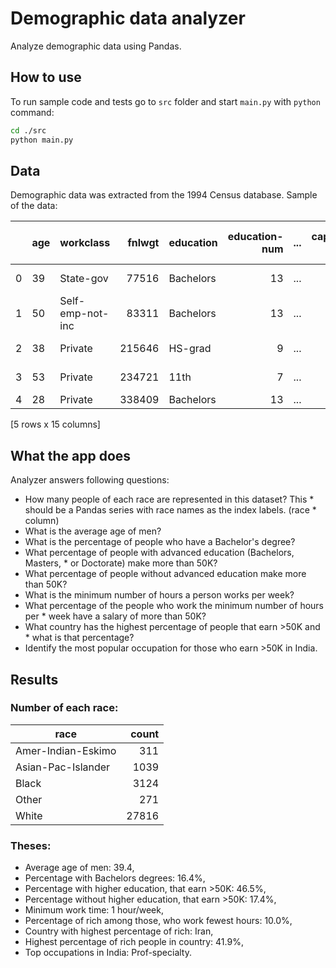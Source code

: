 # Demographic data analyzer

Analyze demographic data using Pandas.  

## How to use
To run sample code and tests go to `src` folder and start `main.py` with `python` command:

```bash
cd ./src
python main.py
```

## Data
Demographic data was extracted from the 1994 Census database. Sample of the data:

|    | age        | workclass | fnlwgt | education  | education-num | ... | capital-gain | capital-loss | hours-per-week | native-country | salary |
| ---|------------| --------- | ------: | ---------- | -------------: | --- | ------------: | ------------: | --------------: | -------------- | ------: |
| 0  | 39         | State-gov | 77516 | Bachelors   | 13 | ... | 2174 | 0 | 40 | United-States | <=50K
| 1  | 50         | Self-emp-not-inc | 83311 | Bachelors | 13 | ... | 0 | 0 | 13 | United-States | <=50K
| 2  | 38         | Private | 215646   | HS-grad         | 9 | ... | 0 | 0 | 40 | United-States | <=50K
| 3  | 53         | Private | 234721      | 11th         | 7 | ... | 0 | 0 | 40 | United-States | <=50K
| 4  | 28         | Private | 338409  | Bachelors        | 13 | ... | 0 | 0 | 40 | Cuba | <=50K

[5 rows x 15 columns]

## What the app does
Analyzer answers following questions:

* How many people of each race are represented in this dataset? This * should be a Pandas series with race names as the index labels. (race * column)
* What is the average age of men?
* What is the percentage of people who have a Bachelor's degree?
* What percentage of people with advanced education (Bachelors, Masters, * or Doctorate) make more than 50K?
* What percentage of people without advanced education make more than 50K?
* What is the minimum number of hours a person works per week?
* What percentage of the people who work the minimum number of hours per * week have a salary of more than 50K?
* What country has the highest percentage of people that earn >50K and * what is that percentage?
* Identify the most popular occupation for those who earn >50K in India.

## Results

### Number of each race:
| race | count |
| ----------------- | ---: |
| Amer-Indian-Eskimo     | 311|
| Asian-Pac-Islander     | 1039|
| Black                  | 3124|
| Other                   | 271|
| White                 | 27816|

### Theses:
* Average age of men: 39.4,
* Percentage with Bachelors degrees: 16.4%,
* Percentage with higher education, that earn >50K: 46.5%,
* Percentage without higher education, that earn >50K: 17.4%,
* Minimum work time: 1 hour/week,
* Percentage of rich among those, who work fewest hours: 10.0%,
* Country with highest percentage of rich: Iran,
* Highest percentage of rich people in country: 41.9%,
* Top occupations in India: Prof-specialty.
